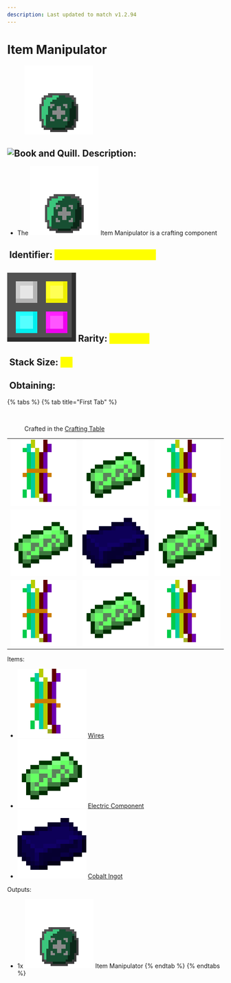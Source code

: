 ```yaml
---
description: Last updated to match v1.2.94
---
```


# Item Manipulator

<figure><img src="https://github.com/ItsMePok/PFE/blob/wikiAssets/wikiMain/item_manipulator.png?raw=true" alt=""><figcaption></figcaption></figure>

## <img src="https://minecraft.wiki/images/Book_and_Quill_JE2_BE2.png?2128f" alt="Book and Quill." data-size="line"> Description: <a href="#description" id="description"></a>

* The <img src="https://github.com/ItsMePok/PFE/blob/wikiAssets/wikiMain/item_manipulator.png?raw=true" alt="Item Manipulator." data-size="line"> Item Manipulator is a crafting component

## <img src="https://minecraft.wiki/images/Name_Tag_JE2_BE2.png?cbdc1" alt="" data-size="line"> Identifier: <mark style="color:yellow;">**poke:item\_manipulator**</mark> <a href="#identifier" id="identifier"></a>

## <img src="https://github.com/ItsMePok/PFE/blob/wikiAssets/MiscIcons/Rarity.png?raw=true" alt="Rarity." data-size="line"> Rarity: <mark style="color:yellow;">Common</mark> <a href="#rarity" id="rarity"></a>

## <img src="https://minecraft.wiki/images/Light_Gray_Bundle_JE1_BE1.png?b552e" alt="" data-size="line"> Stack Size: <mark style="color:yellow;">64</mark> <a href="#stack-size" id="stack-size"></a>

## <img src="https://minecraft.wiki/images/thumb/Crafting_Table_JE4_BE3.png/150px-Crafting_Table_JE4_BE3.png?5767f" alt="" data-size="line"> Obtaining: <a href="#obtaining" id="obtaining"></a>

{% tabs %}
{% tab title="First Tab" %}
<figure><img src="https://minecraft.wiki/images/thumb/Crafting_Table_JE4_BE3.png/150px-Crafting_Table_JE4_BE3.png?5767f" alt=""><figcaption><p>Crafted in the <a href="https://minecraft.wiki/w/Crafting_Table">Crafting Table</a></p></figcaption></figure>

|                                                                                                                  |                                                                                                                  |                                                                                                                  |
| :--------------------------------------------------------------------------------------------------------------: | :--------------------------------------------------------------------------------------------------------------: | :--------------------------------------------------------------------------------------------------------------: |
|               ![Wire.](https://github.com/ItsMePok/PFE/blob/wikiAssets/wikiMain/wire.png?raw=true)               | ![Electric Component.](https://github.com/ItsMePok/PFE/blob/wikiAssets/wikiMain/electric_component.png?raw=true) |               ![Wire.](https://github.com/ItsMePok/PFE/blob/wikiAssets/wikiMain/wire.png?raw=true)               |
| ![Electric Component.](https://github.com/ItsMePok/PFE/blob/wikiAssets/wikiMain/electric_component.png?raw=true) |       ![Cobalt Ingot.](https://github.com/ItsMePok/PFE/blob/wikiAssets/wikiMain/cobalt_ingot.png?raw=true)       | ![Electric Component.](https://github.com/ItsMePok/PFE/blob/wikiAssets/wikiMain/electric_component.png?raw=true) |
|               ![Wire.](https://github.com/ItsMePok/PFE/blob/wikiAssets/wikiMain/wire.png?raw=true)               | ![Electric Component.](https://github.com/ItsMePok/PFE/blob/wikiAssets/wikiMain/electric_component.png?raw=true) |               ![Wire.](https://github.com/ItsMePok/PFE/blob/wikiAssets/wikiMain/wire.png?raw=true)               |

Items:

* <img src="https://github.com/ItsMePok/PFE/blob/wikiAssets/wikiMain/wire.png?raw=true" alt="Wire." data-size="line"> [Wires](wire.md)
* <img src="https://github.com/ItsMePok/PFE/blob/wikiAssets/wikiMain/electric_component.png?raw=true" alt="Electric Component." data-size="line"> [Electric Component](electric-component.md)
* <img src="https://github.com/ItsMePok/PFE/blob/wikiAssets/wikiMain/cobalt_ingot.png?raw=true" alt="Cobalt Ingot." data-size="line"> [Cobalt Ingot](../ingots/cobalt-ingot.md)

Outputs:

* 1x <img src="https://github.com/ItsMePok/PFE/blob/wikiAssets/wikiMain/item_manipulator.png?raw=true" alt="Item Manipulator." data-size="line"> Item Manipulator
{% endtab %}
{% endtabs %}
